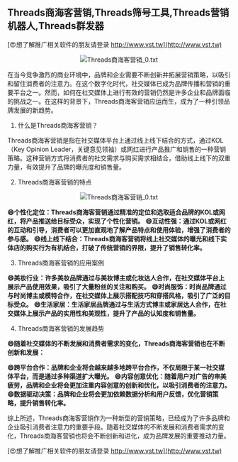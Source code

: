 ## **Threads商海客营销,Threads筛号工具,Threads营销机器人,Threads群发器**

[😍想了解推广相关软件的朋友请登录 http://www.vst.tw](http://www.vst.tw)

 <center><img src="https://vst.tw/MP4/tuiguang/png/1.png" alt="Threads商海客营销_0.txt"></center>

在当今竞争激烈的商业环境中，品牌和企业需要不断创新并拓展营销策略，以吸引和留住消费者的注意力。在这个数字化时代，社交媒体已成为品牌传播和营销的重要平台之一。然而，如何在社交媒体上进行有效的营销仍然是许多企业和品牌面临的挑战之一。在这样的背景下，Threads商海客营销应运而生，成为了一种引领品牌发展的新趋势。

1. 什么是Threads商海客营销？

Threads商海客营销是指在社交媒体平台上通过线上线下结合的方式，通过KOL（Key Opinion Leader，关键意见领袖）或网红进行产品推广和销售的一种营销策略。这种营销方式将消费者的社交需求与购买需求相结合，借助线上线下的双重力量，有效提升了品牌的曝光度和销售量。

2. Threads商海客营销的特点

 <center><img src="https://vst.tw/MP4/tuiguang/png/1.png" alt="Threads商海客营销_0.txt"></center>

**😄个性化定位：Threads商海客营销通过精准的定位和选取适合品牌的KOL或网红，将产品推送给目标受众，实现了个性化营销。**
**😄互动性强：通过KOL或网红的互动和引导，消费者可以更加直观地了解产品特点和使用体验，增强了消费者的参与感。**
**😄线上线下结合：Threads商海客营销将线上社交媒体的曝光和线下实体店的购买行为有机结合，打破了传统营销的界限，提升了销售转化率。**

3. Threads商海客营销的应用案例

**😄美妆行业：许多美妆品牌通过与美妆博主或化妆达人合作，在社交媒体平台上展示产品使用效果，吸引了大量粉丝的关注和购买。**
**😄时尚服饰：时尚品牌通过与时尚博主或模特合作，在社交媒体上展示搭配技巧和穿搭风格，吸引了广泛的目标受众。**
**😄生活家居：生活家居品牌通过与生活方式博主或家居达人合作，在社交媒体上展示产品的实用性和美观性，提升了产品的认知度和销售量。**

4. Threads商海客营销的发展趋势

**😄随着社交媒体的不断发展和消费者需求的变化，Threads商海客营销也在不断创新和发展：**

**😄跨平台合作：品牌和企业将会越来越多地跨平台合作，不仅局限于某一社交媒体平台，而是通过多种渠道扩大曝光。**
**😄内容创意优化：随着用户对广告的审美疲劳，品牌和企业将会更加注重内容创意的创新和优化，以吸引消费者的注意力。**
**😄数据驱动决策：品牌和企业将会更加依赖数据分析和用户反馈，优化营销策略，提升销售转化率。**

综上所述，Threads商海客营销作为一种新型的营销策略，已经成为了许多品牌和企业吸引消费者注意力的重要手段。随着社交媒体的不断发展和消费者需求的变化，Threads商海客营销也将会不断创新和进化，成为品牌发展的重要推动力量。

[😍想了解推广相关软件的朋友请登录 http://www.vst.tw](http://www.vst.tw)



